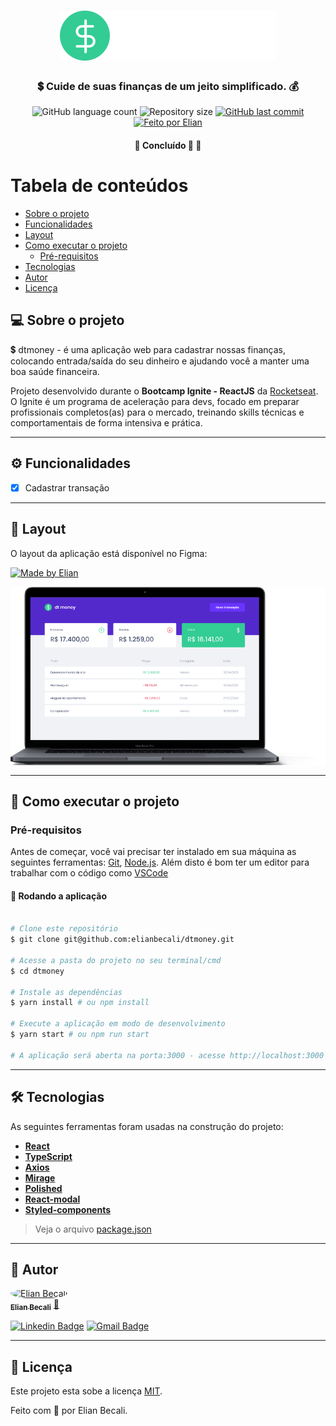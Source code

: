

<h1 align="center">
  <img src=".github/Logo.svg" alt="Logo dt money" />
</h1>

<h3 align="center">
    💲 Cuide de suas finanças de um jeito simplificado. 💰
</h3>

<p align="center">
  <img alt="GitHub language count" src="https://img.shields.io/github/languages/count/elianbecali/dtmoney?color=%2304D361">

  <img alt="Repository size" src="https://img.shields.io/github/repo-size/elianbecali/dtmoney">
  
  <a href="https://github.com/elianbecali/dtmoney/commits/main">
    <img alt="GitHub last commit" src="https://img.shields.io/github/last-commit/elianbecali/dtmoney">
  </a>

  <a href="https://app.rocketseat.com.br/me/elianbecali">
    <img alt="Feito por Elian" src="https://img.shields.io/badge/feito%20por-Elian-%237519C1">
  </a>  
 
</p>

<h4 align="center">
	🚧   Concluído 🚀 🚧
</h4>

Tabela de conteúdos
=================
<!--ts-->
   * [Sobre o projeto](#-sobre-o-projeto)
   * [Funcionalidades](#-funcionalidades)
   * [Layout](#-layout)
   * [Como executar o projeto](#-como-executar-o-projeto)
     * [Pré-requisitos](#pré-requisitos)
   * [Tecnologias](#-tecnologias)
   * [Autor](#-autor)
   * [Licença](#user-content--licença)
<!--te-->


## 💻 Sobre o projeto

💲 dtmoney - é uma aplicação web para cadastrar nossas finanças, colocando entrada/saída do seu dinheiro e ajudando você a manter uma boa saúde financeira.


Projeto desenvolvido durante o **Bootcamp Ignite - ReactJS** da [Rocketseat](https://pages.rocketseat.com.br/ignite).
O Ignite é um programa de aceleração para devs, focado em preparar profissionais completos(as) para o mercado, treinando skills técnicas e comportamentais de forma intensiva e prática.

---

## ⚙️ Funcionalidades

- [x] Cadastrar transação

---

## 🎨 Layout

O layout da aplicação está disponível no Figma:

<a href="https://www.figma.com/file/e2ebmYak2ZYc4vYrPyP9Uo/dtmoney-Ignite/duplicate">
  <img alt="Made by Elian" src="https://img.shields.io/badge/Acessar%20Layout%20-Figma-%2304D361?style=flat-square">
</a>

<p align="center" style="display: flex; align-items: flex-start; justify-content: center;">
  <img alt="dtmoney" title="#dtmoney" src="https://github.com/elianbecali/dtmoney/blob/main/.github/Macbook-Pro.png?raw=true" />
</p>

---

## 🚀 Como executar o projeto

### Pré-requisitos

Antes de começar, você vai precisar ter instalado em sua máquina as seguintes ferramentas:
[Git](https://git-scm.com), [Node.js](https://nodejs.org/en/). 
Além disto é bom ter um editor para trabalhar com o código como [VSCode](https://code.visualstudio.com/)




#### 🧭 Rodando a aplicação

```bash

# Clone este repositório
$ git clone git@github.com:elianbecali/dtmoney.git

# Acesse a pasta do projeto no seu terminal/cmd
$ cd dtmoney

# Instale as dependências
$ yarn install # ou npm install

# Execute a aplicação em modo de desenvolvimento
$ yarn start # ou npm run start

# A aplicação será aberta na porta:3000 - acesse http://localhost:3000

```

---

## 🛠 Tecnologias

As seguintes ferramentas foram usadas na construção do projeto:

-   **[React](https://reactjs.org/)** 
-   **[TypeScript](https://www.typescriptlang.org/)**
-   **[Axios](https://github.com/axios/axios)**
-   **[Mirage](https://miragejs.com/)**
-   **[Polished](https://polished.js.org/)**
-   **[React-modal](https://polished.js.org/)**
-   **[Styled-components](https://polished.js.org/)**

> Veja o arquivo  [package.json](https://github.com/elianbecali/dtmoney/blob/main/package.json)

---

## 🦸 Autor

<a href="https://app.rocketseat.com.br/me/elianbecali">
 <img style="border-radius: 50%;" src="https://avatars.githubusercontent.com/u/54561377?v=4" width="100px;" alt="Elian Becali"/>
 <br />
 <sub><b>Elian Becali</b></sub></a> <a href="https://app.rocketseat.com.br/me/elianbecali" title="Rocketseat">🚀</a>
 <br />

[![Linkedin Badge](https://img.shields.io/badge/-Elian%20Becali-blue?style=flat-square&logo=Linkedin&logoColor=white&link=https://www.linkedin.com/in/elianbecali/)](https://www.linkedin.com/in/elianbecali/) 
[![Gmail Badge](https://img.shields.io/badge/-elianbecaliaguiar@gmail.com-c14438?style=flat-square&logo=Gmail&logoColor=white&link=mailto:elianbecaliaguiar@gmail.com)](mailto:elianbecaliaguiar@gmail.com)

---

## 📝 Licença

Este projeto esta sobe a licença [MIT](./LICENSE).

Feito com 💜 por Elian Becali.


